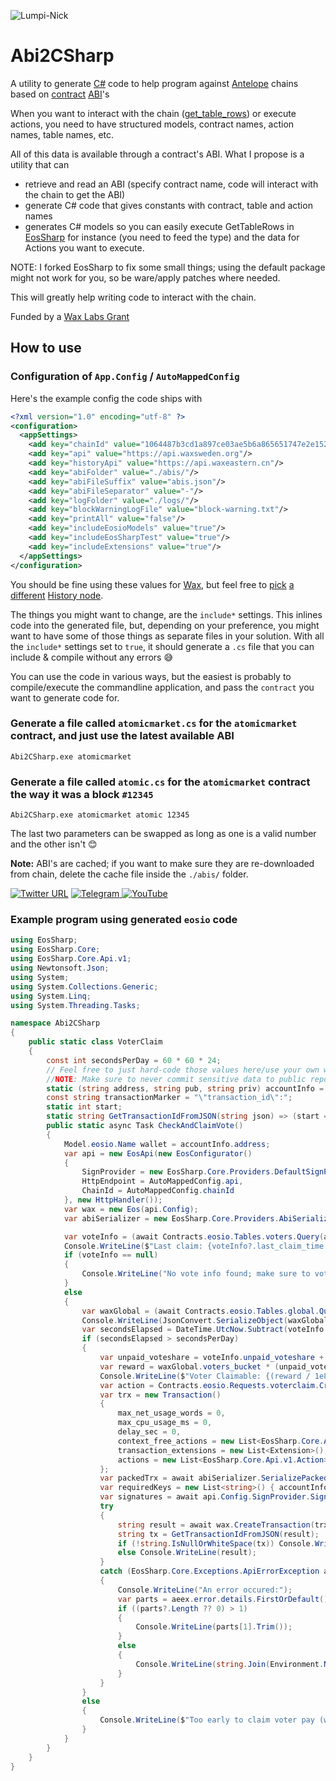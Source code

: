 
![Lumpi-Nick](https://rp.naw.io/img/lumpinick.png)
# Abi2CSharp
A utility to generate [C#](https://learn.microsoft.com/en-us/visualstudio/get-started/csharp/?view=vs-2022) code to help program against [Antelope](https://antelope.io/) chains based on [contract](https://github.com/blockmatic/antelope-contracts-list) [ABI](https://en.wikipedia.org/wiki/Application_binary_interface)'s

When you want to interact with the chain ([get_table_rows](https://developers.eos.io/manuals/eosjs/v21.0/how-to-guides/how-to-get-table-information)) or execute actions, you need to have structured models, contract names, action names, table names, etc. 

All of this data is available through a contract's ABI. What I propose is a utility that can 

- retrieve and read an ABI (specify contract name, code will interact with the chain to get the ABI) 
- generate C# code that gives constants with contract, table and action names 
- generates C# models so you can easily execute GetTableRows in [EosSharp](https://github.com/NKCSS/eos-sharp) for instance (you need to feed the type) and the data for Actions you want to execute. 

NOTE: I forked EosSharp to fix some small things; using the default package might not work for you, so be ware/apply patches where needed.

This will greatly help writing code to interact with the chain.

Funded by a [Wax Labs Grant](https://labs.wax.io/proposals/88)

## How to use

### Configuration of `App.Config` / `AutoMappedConfig`
Here's the example config the code ships with
```xml
<?xml version="1.0" encoding="utf-8" ?>
<configuration>
  <appSettings>
    <add key="chainId" value="1064487b3cd1a897ce03ae5b6a865651747e2e152090f99c1d19d44e01aea5a4"/>
    <add key="api" value="https://api.waxsweden.org"/>
    <add key="historyApi" value="https://api.waxeastern.cn"/>
    <add key="abiFolder" value="./abis/"/>
    <add key="abiFileSuffix" value="abis.json"/>
    <add key="abiFileSeparator" value="-"/>
    <add key="logFolder" value="./logs/"/>
    <add key="blockWarningLogFile" value="block-warning.txt"/>
    <add key="printAll" value="false"/>
    <add key="includeEosioModels" value="true"/>
    <add key="includeEosSharpTest" value="true"/>
    <add key="includeExtensions" value="true"/>
  </appSettings>
</configuration>
```
You should be fine using these values for [Wax](https://on.wax.io/wax-io/), but feel free to [pick](https://validate.eosnation.io/wax/reports/endpoints.html) [a different](https://wax.validationcore.io/reports/nodes/api) [History node](https://wax.eosio.online/endpoints).

The things you might want to change, are the `include*` settings. This inlines code into the generated file, but, depending on your preference, you might want to have some of those things as separate files in your solution. With all the `include*` settings set to `true`, it should generate a `.cs` file that you can include & compile without any errors 😅

You can use the code in various ways, but the easiest is probably to compile/execute the commandline application, and pass the `contract` you want to generate code for.

### Generate a file called `atomicmarket.cs` for the `atomicmarket` contract, and just use the latest available ABI
```
Abi2CSharp.exe atomicmarket
```
### Generate a file called `atomic.cs` for the `atomicmarket` contract the way it was a block `#12345`
```
Abi2CSharp.exe atomicmarket atomic 12345
```
The last two parameters can be swapped as long as one is a valid number and the other isn't 😊

**Note:** ABI's are cached; if you want to make sure they are re-downloaded from chain, delete the cache file inside the `./abis/` folder.


[![Twitter URL](https://img.shields.io/twitter/url/https/twitter.com/NKCSS.svg?style=social&label=Follow%20%40NKCSS)](https://twitter.com/NKCSS) 
[![Telegram](https://img.shields.io/badge/Telegram-2CA5E0?style=for-the-badge&logo=telegram&logoColor=white)
](https://t.me/NicksTechdom)[![YouTube](https://img.shields.io/badge/YouTube-%23FF0000.svg?style=for-the-badge&logo=YouTube&logoColor=white)
](https://nick.yt)


### Example program using generated `eosio` code

```csharp
using EosSharp;
using EosSharp.Core;
using EosSharp.Core.Api.v1;
using Newtonsoft.Json;
using System;
using System.Collections.Generic;
using System.Linq;
using System.Threading.Tasks;

namespace Abi2CSharp
{
    public static class VoterClaim
    {
        const int secondsPerDay = 60 * 60 * 24;
        // Feel free to just hard-code those values here/use your own way to load your wallet data.
        //NOTE: Make sure to never commit sensitive data to public repositories😅
        static (string address, string pub, string priv) accountInfo = (AutoMappedConfig.account, AutoMappedConfig.publicKey, AutoMappedConfig.privateKey);
        const string transactionMarker = "\"transaction_id\":";
        static int start;
        static string GetTransactionIdFromJSON(string json) => (start = json.IndexOf(transactionMarker) + transactionMarker.Length + 1) > transactionMarker.Length ? json.Substring(start, json.IndexOf(',', start) - (start + 1)) : null;
        public static async Task CheckAndClaimVote()
        {
            Model.eosio.Name wallet = accountInfo.address;
            var api = new EosApi(new EosConfigurator()
            {
                SignProvider = new EosSharp.Core.Providers.DefaultSignProvider(accountInfo.priv),
                HttpEndpoint = AutoMappedConfig.api,
                ChainId = AutoMappedConfig.chainId
            }, new HttpHandler());
            var wax = new Eos(api.Config);
            var abiSerializer = new EosSharp.Core.Providers.AbiSerializationProvider(api);

            var voteInfo = (await Contracts.eosio.Tables.voters.Query(api, lowerBound: wallet, upperBound: wallet)).rows.FirstOrDefault(); // There might not be vote info
            Console.WriteLine($"Last claim: {voteInfo?.last_claim_time.Moment:yyyy-MM-dd HH:mm:ss}");
            if (voteInfo == null) 
            {
                Console.WriteLine("No vote info found; make sure to vote first!");
            }
            else
            {
                var waxGlobal = (await Contracts.eosio.Tables.global.Query(api)).rows[0];
                Console.WriteLine(JsonConvert.SerializeObject(waxGlobal));
                var secondsElapsed = DateTime.UtcNow.Subtract(voteInfo.unpaid_voteshare_last_updated.Moment).TotalSeconds;
                if (secondsElapsed > secondsPerDay)
                {
                    var unpaid_voteshare = voteInfo.unpaid_voteshare + (voteInfo.unpaid_voteshare_change_rate * secondsElapsed);
                    var reward = waxGlobal.voters_bucket * (unpaid_voteshare / waxGlobal.total_unpaid_voteshare);
                    Console.WriteLine($"Voter Claimable: {(reward / 1e8):F8} WAX");
                    var action = Contracts.eosio.Requests.voterclaim.CreateAction(wallet, new Contracts.eosio.Types.voterclaim { owner = wallet });
                    var trx = new Transaction()
                    {
                        max_net_usage_words = 0,
                        max_cpu_usage_ms = 0,
                        delay_sec = 0,
                        context_free_actions = new List<EosSharp.Core.Api.v1.Action>(),
                        transaction_extensions = new List<Extension>(),
                        actions = new List<EosSharp.Core.Api.v1.Action> { action },
                    };
                    var packedTrx = await abiSerializer.SerializePackedTransaction(trx);
                    var requiredKeys = new List<string>() { accountInfo.pub };
                    var signatures = await api.Config.SignProvider.Sign(api.Config.ChainId, requiredKeys, packedTrx);
                    try
                    {
                        string result = await wax.CreateTransaction(trx);
                        string tx = GetTransactionIdFromJSON(result);
                        if (!string.IsNullOrWhiteSpace(tx)) Console.WriteLine(tx);
                        else Console.WriteLine(result);
                    }
                    catch (EosSharp.Core.Exceptions.ApiErrorException aeex)
                    {
                        Console.WriteLine("An error occured:");
                        var parts = aeex.error.details.FirstOrDefault()?.message?.Split(':');
                        if ((parts?.Length ?? 0) > 1)
                        {
                            Console.WriteLine(parts[1].Trim());
                        }
                        else
                        {
                            Console.WriteLine(string.Join(Environment.NewLine, aeex.error.details.Select(x => x.message)));
                        }
                    }
                }
                else
                {
                    Console.WriteLine($"Too early to claim voter pay (wait {voteInfo.unpaid_voteshare_last_updated.Moment.AddDays(1).Subtract(DateTime.UtcNow)})");
                }
            }
        }
    }
}
```